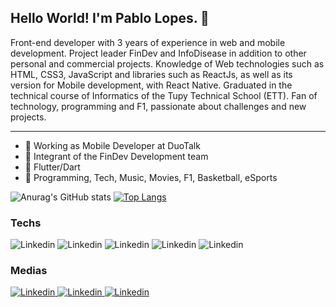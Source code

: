 ## Hello World! I'm Pablo Lopes. 👋

Front-end developer with 3 years of experience in web and mobile development. Project leader FinDev and InfoDisease in addition to other personal and commercial projects. Knowledge of Web technologies such as HTML, CSS3, JavaScript and libraries such as ReactJs, as well as its version for Mobile development, with React Native. Graduated in the technical course of Informatics of the Tupy Technical School (ETT). Fan of technology, programming and F1, passionate about challenges and new projects.

____________________________

- 🔭 Working as Mobile Developer at DuoTalk
- 🚀 Integrant of the FinDev Development team
- 🌱 Flutter/Dart
- 💬 Programming, Tech, Music, Movies, F1, Basketball, eSports

![Anurag's GitHub stats](https://github-readme-stats.vercel.app/api?username=PabloLopes19&count_private=true&show_icons=true&theme=ayu-mirage)
[![Top Langs](https://github-readme-stats.vercel.app/api/top-langs/?username=PabloLopes19&count_private=true&layout=compact&show_icons=true&theme=ayu-mirage)](https://github.com/anuraghazra/github-readme-stats)

### Techs
<div>
  <img src="https://img.shields.io/badge/JavaScript-323330?style=for-the-badge&logo=javascript&logoColor=F7DF1E" alt="Linkedin"/>
  <img src="https://img.shields.io/badge/TypeScript-007ACC?style=for-the-badge&logo=typescript&logoColor=white" alt="Linkedin"/>
  <img src="https://img.shields.io/badge/React-20232A?style=for-the-badge&logo=react&logoColor=61DAFB" alt="Linkedin"/>
  <img src="https://img.shields.io/badge/React_Native-20232A?style=for-the-badge&logo=react&logoColor=61DAFB" alt="Linkedin"/>
  <img src="https://img.shields.io/badge/Flutter-02569B?style=for-the-badge&logo=flutter&logoColor=white" alt="Linkedin"/>       
</div>

### Medias
<div>
  
  <a href="https://www.linkedin.com/in/pablo-lopes-35b250191/" target="_blank">
    <img src="https://img.shields.io/badge/LinkedIn-0077B5?style=for-the-badge&logo=linkedin&logoColor=white" alt="Linkedin"/>
  </a>
  <a href="https://www.instagram.com/pablolopes19/" target="_blank">
    <img src="https://img.shields.io/badge/Instagram-E4405F?style=for-the-badge&logo=instagram&logoColor=white" alt="Linkedin"/>
  </a>
  <a href="https://twitter.com/PabloLopes1919" target="_blank">
    <img src="https://img.shields.io/badge/Twitter-1DA1F2?style=for-the-badge&logo=twitter&logoColor=white" alt="Linkedin"/>
  </a>
</div>
